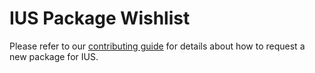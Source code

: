 # IUS Package Wishlist

Please refer to our [contributing guide][1] for details about how to request a
new package for IUS.

[1]: https://github.com/iuscommunity/wishlist/blob/master/.github/contributing.md
